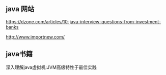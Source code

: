 ## java 网站
https://dzone.com/articles/10-java-interview-questions-from-investment-banks

http://www.importnew.com/

## java书籍
深入理解java虚拟机:JVM高级特性于最佳实践
